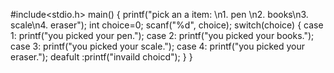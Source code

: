 #include<stdio.h>
main()
{
printf("pick an a item: \n1. pen \n2. books\n3. scale\n4. eraser");
int choice=0;
scanf("%d", choice);
switch(choice)
{
case 1:
       printf("you picked your pen.");
case 2:
       printf("you picked your books.");
case 3:
      printf("you picked your scale.");
case 4:
       printf("you picked your eraser.");
 deafult  :printf("invaild choicd");
 }
 }
